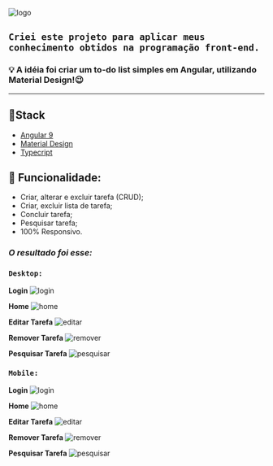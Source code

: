 ![logo](/src/my-to-app/src/assets/logo-tipo.png)

## `Criei este projeto para aplicar meus conhecimento obtidos na programação front-end.`

### 💡 A idéia foi criar um to-do list simples em Angular, utilizando Material Design!😉

----------------
## 📌**Stack**

- [Angular 9](https://angular.io/)
- [Material Design](https://material.angular.io/)
- [Typecript](https://www.typescriptlang.org/)

## 📌 **Funcionalidade:**
- Criar, alterar e excluir tarefa (CRUD);
- Criar, excluir lista de tarefa;
- Concluir tarefa;
- Pesquisar tarefa;
- 100% Responsivo.


### *O resultado foi esse:*

### `Desktop:`

**Login**
![login](/src/my-to-app/src/assets/login.png)

**Home**
![home](/src/my-to-app/src/assets/home.png)

**Editar Tarefa**
![editar](/src/my-to-app/src/assets/editar-tarefa.png)

**Remover Tarefa**
![remover](/src/my-to-app/src/assets/deletar-tarefa.png)

**Pesquisar Tarefa**
![pesquisar](/src/my-to-app/src/assets/pesquisar-tarefa.png)


### `Mobile:`

**Login**
![login](/src/my-to-app/src/assets/mobile-login.png)

**Home**
![home](/src/my-to-app/src/assets/mobile-home.png)

**Editar Tarefa**
![editar](/src/my-to-app/src/assets/mobile-editar.png)

**Remover Tarefa**
![remover](/src/my-to-app/src/assets/mobile-remover.png)

**Pesquisar Tarefa**
![pesquisar](/src/my-to-app/src/assets/mobile-pesquisa.png)







